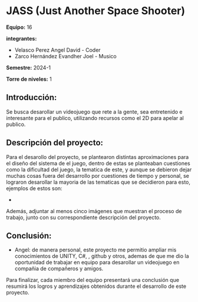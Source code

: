 # JASS (Just Another Space Shooter)

**Equipo:** 16

**integrantes:**

* Velasco Perez Angel David - Coder
* Zarco Hernández Evandher Joel - Musico

**Semestre:** 2024-1

**Torre de niveles:** 1

## **Introducción:**

Se busca desarollar un videojuego que rete a la gente, sea entretenido e interesante para el publico, utilizando recursos como el 2D para apelar al publico.

## **Descripción del proyecto:**

Para el desarollo del proyecto, se plantearon distintas aproximaciones para el diseño del sistema de el juego, dentro de estas se planteaban cuestiones como la dificultad del juego, la tematica de este, y aunque se debieron dejar muchas cosas fuera del desarrollo por cuestiones de tiempo y personal, se lograron desarollar la mayoria de las tematicas que se decidieron para esto, ejemplos de estos son:

* 

Además, adjuntar al menos cinco imágenes que muestran el proceso de trabajo, junto con su correspondiente descripción del proyecto.

## **Conclusión:** 

* Angel: de manera personal, este proyecto me permitio ampliar mis conocimientos de UNITY, C#, , github y otros, ademas de que me dio la oportunidad de trabajar en equipo para desarollar un videojuego en compañia de compañeros y amigos.

Para finalizar, cada miembro del equipo presentará una conclusión que resumirá los logros y aprendizajes obtenidos durante el desarrollo de este proyecto.
